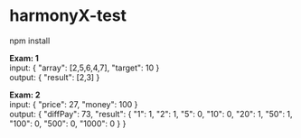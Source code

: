 # harmonyX-test


npm install 

<b>Exam: 1 </b><br />
input: {
 "array": [2,5,6,4,7],
 "target": 10
}
<br />
output: {
  "result": [2,3]
}
<br />

<b>Exam: 2 </b> <br />
input: {
  "price": 27,
  "money": 100
}
<br />
output: {
 "diffPay": 73,
 "result": {
    "1": 1,
    "2": 1,
    "5": 0,
    "10": 0,
    "20": 1,
    "50": 1,
    "100": 0,
    "500": 0,
    "1000": 0
  }
}
